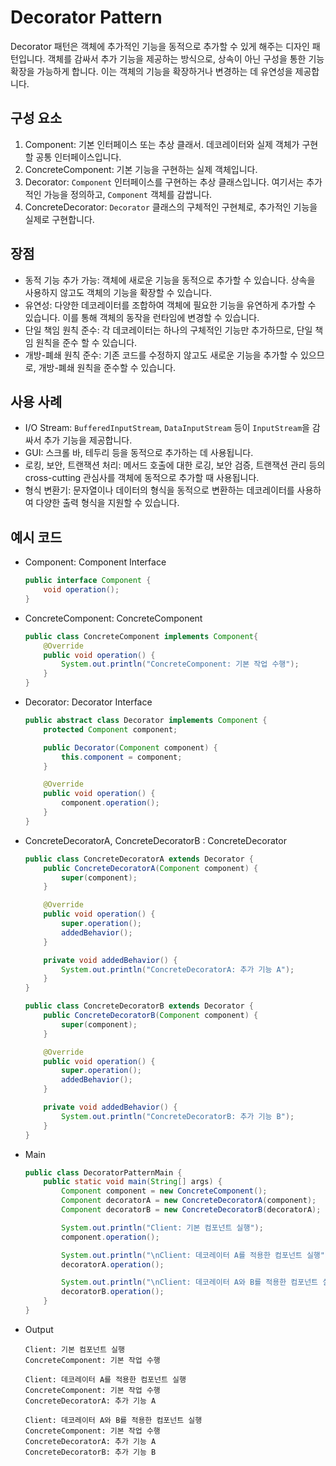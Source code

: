 # Decorator Pattern
Decorator 패턴은 객체에 추가적인 기능을 동적으로 추가할 수 있게 해주는 디자인 패턴입니다. 
객체를 감싸서 추가 기능을 제공하는 방식으로, 상속이 아닌 구성을 통한 기능 확장을 가능하게 합니다.
이는 객체의 기능을 확장하거나 변경하는 데 유연성을 제공합니다.

## 구성 요소
1. Component: 기본 인터페이스 또는 추상 클래서. 데코레이터와 실제 객체가 구현할 공통 인터페이스입니다.
2. ConcreteComponent: 기본 기능을 구현하는 실제 객체입니다.
3. Decorator: `Component` 인터페이스를 구현하는 추상 클래스입니다. 여기서는 추가적인 가능을 정의하고, `Component` 객체를 감쌉니다.
4. ConcreteDecorator: `Decorator` 클래스의 구체적인 구현체로, 추가적인 기능을 실제로 구현합니다.

## 장점
* 동적 기능 추가 가능: 객체에 새로운 기능을 동적으로 추가할 수 있습니다. 상속을 사용하지 않고도 객체의 기능을 확장할 수 있습니다.
* 유연성: 다양한 데코레이터를 조합하여 객체에 필요한 기능을 유연하게 추가할 수 있습니다. 이를 통해 객체의 동작을 런타임에 변경할 수 있습니다.
* 단일 책임 원칙 준수: 각 데코레이터는 하나의 구체적인 기능만 추가하므로, 단일 책임 원칙을 준수 할 수 있습니다.
* 개방-폐쇄 원칙 준수: 기존 코드를 수정하지 않고도 새로운 기능을 추가할 수 있으므로, 개방-폐쇄 원칙을 준수할 수 있습니다.

## 사용 사례
* I/O Stream: `BufferedInputStream`, `DataInputStream` 등이 `InputStream`을 감싸서 추가 기능을 제공합니다.
* GUI: 스크롤 바, 테두리 등을 동적으로 추가하는 데 사용됩니다.
* 로킹, 보안, 트랜잭션 처리: 메서드 호출에 대한 로깅, 보안 검증, 트랜잭션 관리 등의 cross-cutting 관심사를 객체에 동적으로 추가할 때 사용됩니다.
* 형식 변환기: 문자열이나 데이터의 형식을 동적으로 변환하는 데코레이터를 사용하여 다양한 출력 형식을 지원할 수 있습니다.

## 예시 코드
* Component: Component Interface
    ```java
    public interface Component {
        void operation();
    }
    ```
  
* ConcreteComponent: ConcreteComponent
    ```java
    public class ConcreteComponent implements Component{
        @Override
        public void operation() {
            System.out.println("ConcreteComponent: 기본 작업 수행");
        }
    }
    ```
  
* Decorator: Decorator Interface
    ```java
    public abstract class Decorator implements Component {
        protected Component component;
    
        public Decorator(Component component) {
            this.component = component;
        }
    
        @Override
        public void operation() {
            component.operation();
        }
    }
    ```
  
* ConcreteDecoratorA, ConcreteDecoratorB  : ConcreteDecorator 
    ```java
    public class ConcreteDecoratorA extends Decorator {
        public ConcreteDecoratorA(Component component) {
            super(component);
        }
    
        @Override
        public void operation() {
            super.operation();
            addedBehavior();
        }
    
        private void addedBehavior() {
            System.out.println("ConcreteDecoratorA: 추가 기능 A");
        }
    }
    
    public class ConcreteDecoratorB extends Decorator {
        public ConcreteDecoratorB(Component component) {
            super(component);
        }
    
        @Override
        public void operation() {
            super.operation();
            addedBehavior();
        }
    
        private void addedBehavior() {
            System.out.println("ConcreteDecoratorB: 추가 기능 B");
        }
    }
    ```
  
* Main
    ```java
    public class DecoratorPatternMain {
        public static void main(String[] args) {
            Component component = new ConcreteComponent();
            Component decoratorA = new ConcreteDecoratorA(component);
            Component decoratorB = new ConcreteDecoratorB(decoratorA);
    
            System.out.println("Client: 기본 컴포넌트 실행");
            component.operation();
    
            System.out.println("\nClient: 데코레이터 A를 적용한 컴포넌트 실행");
            decoratorA.operation();
    
            System.out.println("\nClient: 데코레이터 A와 B를 적용한 컴포넌트 실행");
            decoratorB.operation();
        }
    }
    ```
  
* Output
    ```shell
    Client: 기본 컴포넌트 실행
    ConcreteComponent: 기본 작업 수행
    
    Client: 데코레이터 A를 적용한 컴포넌트 실행
    ConcreteComponent: 기본 작업 수행
    ConcreteDecoratorA: 추가 기능 A
    
    Client: 데코레이터 A와 B를 적용한 컴포넌트 실행
    ConcreteComponent: 기본 작업 수행
    ConcreteDecoratorA: 추가 기능 A
    ConcreteDecoratorB: 추가 기능 B
    ```